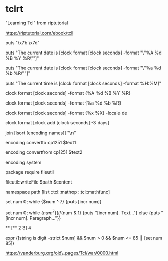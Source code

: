 # tclrt

"Learning Tcl" from riptutorial

https://riptutorial.com/ebook/tcl

puts "\\x7b \\x7d"

puts "The current date is \[clock format \[clock seconds\] -format "\\"%A %d %B %Y %R\\""\]"

puts "The current date is \[clock format \[clock seconds\] -format "\\"%a %d %b %R\\""\]"

puts "The current time is \[clock format \[clock seconds\] -format %H:%M\]"

clock format \[clock seconds\] -format \{%A %d %B %Y %R\}

clock format \[clock seconds\] -format \{%a %d %b %R\}

clock format \[clock seconds\] -format \{%x %X\} -locale de

clock format \[clock add \[clock seconds\] -3 days\]

join \[lsort \[encoding names\]\] "\\n"

encoding convertto cp1251 $text1

encoding convertfrom cp1251 $text2

encoding system

package require fileutil

fileutil::writeFile $path $content

namespace path \[list ::tcl::mathop ::tcl::mathfunc\]

set num 0; while \{$num ^ 7\} \{puts \[incr num\]\}

set num 0; while \{$num ^ 7\} \{if \{$num & 1\} \{puts "\[incr num\]. Text..."\} else \{puts "\[incr num\]. Paragraph..."\}\}

** \[** 2 3\] 4

expr \{\[string is digit -strict $num\] && $num > 0 && $num <= 85 \|\| \[set num 85\]\}

https://vanderburg.org/old\_pages/Tcl/war/0000.html
